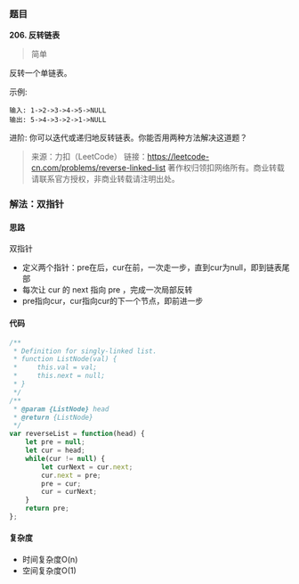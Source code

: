### 题目
**206. 反转链表**
>简单

反转一个单链表。

示例:
```
输入: 1->2->3->4->5->NULL
输出: 5->4->3->2->1->NULL
```
进阶:
你可以迭代或递归地反转链表。你能否用两种方法解决这道题？

>来源：力扣（LeetCode）
链接：https://leetcode-cn.com/problems/reverse-linked-list
著作权归领扣网络所有。商业转载请联系官方授权，非商业转载请注明出处。

### 解法：双指针
#### 思路
双指针
* 定义两个指针：pre在后，cur在前，一次走一步，直到cur为null，即到链表尾部
* 每次让 cur 的 next 指向 pre ，完成一次局部反转
* pre指向cur，cur指向cur的下一个节点，即前进一步

#### 代码
```js
/**
 * Definition for singly-linked list.
 * function ListNode(val) {
 *     this.val = val;
 *     this.next = null;
 * }
 */
/**
 * @param {ListNode} head
 * @return {ListNode}
 */
var reverseList = function(head) {
    let pre = null;
    let cur = head;
    while(cur != null) {
        let curNext = cur.next;
        cur.next = pre;
        pre = cur;
        cur = curNext;
    }
    return pre;
};
```
#### 复杂度
* 时间复杂度O(n)
* 空间复杂度O(1)
